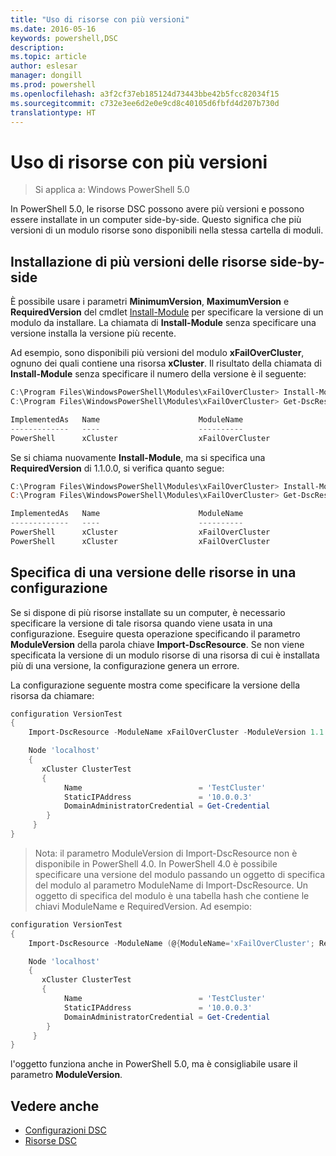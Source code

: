 ```yaml
---
title: "Uso di risorse con più versioni"
ms.date: 2016-05-16
keywords: powershell,DSC
description: 
ms.topic: article
author: eslesar
manager: dongill
ms.prod: powershell
ms.openlocfilehash: a3f2cf37eb185124d73443bbe42b5fcc82034f15
ms.sourcegitcommit: c732e3ee6d2e0e9cd8c40105d6fbfd4d207b730d
translationtype: HT
---
```

# <a name="using-resources-with-multiple-versions"></a>Uso di risorse con più versioni

> Si applica a: Windows PowerShell 5.0

In PowerShell 5.0, le risorse DSC possono avere più versioni e possono essere installate in un computer side-by-side. Questo significa che più versioni di un modulo risorse sono disponibili nella stessa cartella di moduli.

## <a name="installing-multiple-resource-versions-side-by-side"></a>Installazione di più versioni delle risorse side-by-side

È possibile usare i parametri **MinimumVersion**, **MaximumVersion** e **RequiredVersion** del cmdlet [Install-Module](https://technet.microsoft.com/en-us/library/dn807162.aspx) per specificare la versione di un modulo da installare. La chiamata di **Install-Module** senza specificare una versione installa la versione più recente.

Ad esempio, sono disponibili più versioni del modulo **xFailOverCluster**, ognuno dei quali contiene una risorsa **xCluster**. Il risultato della chiamata di **Install-Module** senza specificare il numero della versione è il seguente:

```powershell
C:\Program Files\WindowsPowerShell\Modules\xFailOverCluster> Install-Module xFailOverCluster
C:\Program Files\WindowsPowerShell\Modules\xFailOverCluster> Get-DscResource xCluster

ImplementedAs   Name                      ModuleName                     Version    Properties
-------------   ----                      ----------                     -------    ----------
PowerShell      xCluster                  xFailOverCluster               1.2.0.0    {DomainAdministratorCredential, ...
```

Se si chiama nuovamente **Install-Module**, ma si specifica una **RequiredVersion** di 1.1.0.0, si verifica quanto segue:

```powershell
C:\Program Files\WindowsPowerShell\Modules\xFailOverCluster> Install-Module xFailOverCluster -RequiredVersion 1.1
C:\Program Files\WindowsPowerShell\Modules\xFailOverCluster> Get-DscResource xCluster

ImplementedAs   Name                      ModuleName                     Version    Properties
-------------   ----                      ----------                     -------    ----------
PowerShell      xCluster                  xFailOverCluster               1.1        {DomainAdministratorCredential, Name, ...
PowerShell      xCluster                  xFailOverCluster               1.2.0.0    {DomainAdministratorCredential, Name, ...
```

## <a name="specifying-a-resource-version-in-a-configuration"></a>Specifica di una versione delle risorse in una configurazione

Se si dispone di più risorse installate su un computer, è necessario specificare la versione di tale risorsa quando viene usata in una configurazione. Eseguire questa operazione specificando il parametro **ModuleVersion** della parola chiave **Import-DscResource**. Se non viene specificata la versione di un modulo risorse di una risorsa di cui è installata più di una versione, la configurazione genera un errore.

La configurazione seguente mostra come specificare la versione della risorsa da chiamare:

```powershell
configuration VersionTest
{
    Import-DscResource -ModuleName xFailOverCluster -ModuleVersion 1.1

    Node 'localhost'
    {
       xCluster ClusterTest
       {
            Name                          = 'TestCluster'
            StaticIPAddress               = '10.0.0.3'
            DomainAdministratorCredential = Get-Credential
        }
     }
}     
```

>Nota: il parametro ModuleVersion di Import-DscResource non è disponibile in PowerShell 4.0. In PowerShell 4.0 è possibile specificare una versione del modulo passando un oggetto di specifica del modulo al parametro ModuleName di Import-DscResource. Un oggetto di specifica del modulo è una tabella hash che contiene le chiavi ModuleName e RequiredVersion. Ad esempio:

```powershell
configuration VersionTest
{
    Import-DscResource -ModuleName (@{ModuleName='xFailOverCluster'; RequiredVersion='1.1'} )

    Node 'localhost'
    {
       xCluster ClusterTest
       {
            Name                          = 'TestCluster'
            StaticIPAddress               = '10.0.0.3'
            DomainAdministratorCredential = Get-Credential
        }
     }
}     
```

l'oggetto funziona anche in PowerShell 5.0, ma è consigliabile usare il parametro **ModuleVersion**.

## <a name="see-also"></a>Vedere anche
* [Configurazioni DSC](configurations.md)
* [Risorse DSC](resources.md)

